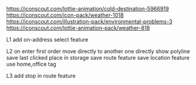 https://iconscout.com/lottie-animation/cold-destination-5966919
https://iconscout.com/icon-pack/weather-1018
https://iconscout.com/illustration-pack/environmental-problems-3
https://iconscout.com/lottie-animation-pack/weather-818

L1
add on-address select feature

L2
on enter first order move directly to another one
directly show polyline
save last clicked place in storage
save route feature
save location feature
use home,office tag

L3
add stop in route feature
